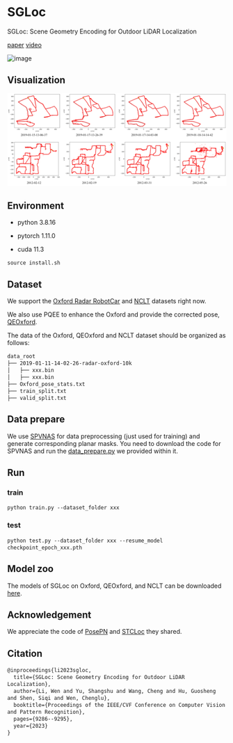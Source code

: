 # SGLoc
SGLoc: Scene Geometry Encoding for Outdoor LiDAR Localization

[paper](https://openaccess.thecvf.com/content/CVPR2023/html/Li_SGLoc_Scene_Geometry_Encoding_for_Outdoor_LiDAR_Localization_CVPR_2023_paper.html) 
[video](https://youtu.be/Tek6yA20N7M?feature=shared)

![image](img/vis.gif)


## Visualization
![image](img/SGLoc.png)

## Environment

- python 3.8.16

- pytorch 1.11.0

- cuda 11.3

```
source install.sh
```

## Dataset

We support the [Oxford Radar RobotCar](https://oxford-robotics-institute.github.io/radar-robotcar-dataset/datasets) and [NCLT](https://robots.engin.umich.edu/nclt/) datasets right now.

We also use PQEE to enhance the Oxford and provide the corrected pose, [QEOxford](QEOxford).

The data of the Oxford, QEOxford and NCLT dataset should be organized as follows: 

```
data_root
├── 2019-01-11-14-02-26-radar-oxford-10k
│   ├── xxx.bin
│   ├── xxx.bin
├── Oxford_pose_stats.txt
├── train_split.txt
├── valid_split.txt
```

## Data prepare
We use [SPVNAS](https://github.com/mit-han-lab/spvnas) for data preprocessing (just used for training) and generate corresponding planar masks. You need to download the code for SPVNAS and run the [data_prepare.py](code/data_prepare.py) we provided within it.

## Run

### train
```
python train.py --dataset_folder xxx
```

### test
```
python test.py --dataset_folder xxx --resume_model checkpoint_epoch_xxx.pth
```

## Model zoo

The models of SGLoc on Oxford, QEOxford, and NCLT can be downloaded [here](https://drive.google.com/drive/folders/1FWoNDEsqqwnXmo1iSNmiGlcT0Ox2DM6f?usp=sharing).

## Acknowledgement

 We appreciate the code of [PosePN](https://github.com/PSYZ1234/PosePN) and [STCLoc](https://github.com/PSYZ1234/STCLoc) they shared.

## Citation

```
@inproceedings{li2023sgloc,
  title={SGLoc: Scene Geometry Encoding for Outdoor LiDAR Localization},
  author={Li, Wen and Yu, Shangshu and Wang, Cheng and Hu, Guosheng and Shen, Siqi and Wen, Chenglu},
  booktitle={Proceedings of the IEEE/CVF Conference on Computer Vision and Pattern Recognition},
  pages={9286--9295},
  year={2023}
}
```

